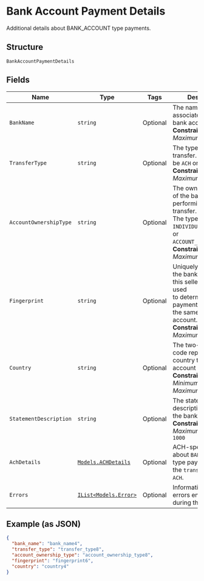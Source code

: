 
# Bank Account Payment Details

Additional details about BANK_ACCOUNT type payments.

## Structure

`BankAccountPaymentDetails`

## Fields

| Name | Type | Tags | Description |
|  --- | --- | --- | --- |
| `BankName` | `string` | Optional | The name of the bank associated with the bank account.<br>**Constraints**: *Maximum Length*: `100` |
| `TransferType` | `string` | Optional | The type of the bank transfer. The type can be `ACH` or `UNKNOWN`.<br>**Constraints**: *Maximum Length*: `50` |
| `AccountOwnershipType` | `string` | Optional | The ownership type of the bank account performing the transfer.<br>The type can be `INDIVIDUAL`, `COMPANY`, or `ACCOUNT_TYPE_UNKNOWN`.<br>**Constraints**: *Maximum Length*: `50` |
| `Fingerprint` | `string` | Optional | Uniquely identifies the bank account for this seller and can be used<br>to determine if payments are from the same bank account.<br>**Constraints**: *Maximum Length*: `255` |
| `Country` | `string` | Optional | The two-letter ISO code representing the country the bank account is located in.<br>**Constraints**: *Minimum Length*: `2`, *Maximum Length*: `2` |
| `StatementDescription` | `string` | Optional | The statement description as sent to the bank.<br>**Constraints**: *Maximum Length*: `1000` |
| `AchDetails` | [`Models.ACHDetails`](../../doc/models/ach-details.md) | Optional | ACH-specific details about `BANK_ACCOUNT` type payments with the `transfer_type` of `ACH`. |
| `Errors` | [`IList<Models.Error>`](../../doc/models/error.md) | Optional | Information about errors encountered during the request. |

## Example (as JSON)

```json
{
  "bank_name": "bank_name4",
  "transfer_type": "transfer_type8",
  "account_ownership_type": "account_ownership_type8",
  "fingerprint": "fingerprint6",
  "country": "country4"
}
```

